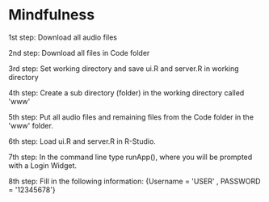# Mindfulness

1st step: Download all audio files

2nd step: Download all files in Code folder 

3rd step: Set working directory and save ui.R and server.R in working directory

4th step: Create a sub directory (folder) in the working directory called 'www'

5th step: Put all audio files and remaining files from the Code folder in the 'www' folder.

6th step: Load ui.R and server.R in R-Studio.

7th step: In the command line type runApp(), where you will be prompted with a Login Widget.

8th step: Fill in the following information: {Username = 'USER' , PASSWORD = '12345678'}
